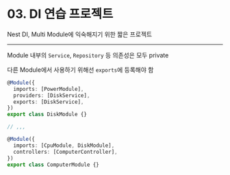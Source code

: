 # 03. DI 연습 프로젝트

Nest DI, Multi Module에 익숙해지기 위한 짧은 프로젝트

---

Module 내부의 `Service`, `Repository` 등 의존성은 모두 private

다른 Module에서 사용하기 위해선 `exports`에 등록해야 함

```typescript
@Module({
  imports: [PowerModule],
  providers: [DiskService],
  exports: [DiskService],
})
export class DiskModule {}

// ,,,

@Module({
  imports: [CpuModule, DiskModule],
  controllers: [ComputerController],
})
export class ComputerModule {}
```
